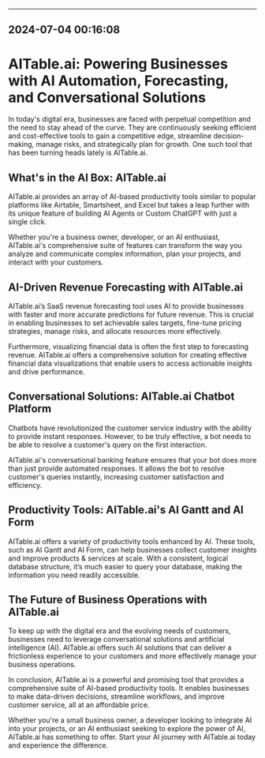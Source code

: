 

---------------------------------------------
2024-07-04 00:16:08
---------------------------------------------

# AITable.ai: Powering Businesses with AI Automation, Forecasting, and Conversational Solutions

In today's digital era, businesses are faced with perpetual competition and the need to stay ahead of the curve. They are continuously seeking efficient and cost-effective tools to gain a competitive edge, streamline decision-making, manage risks, and strategically plan for growth. One such tool that has been turning heads lately is AITable.ai.

## What's in the AI Box: AITable.ai

AITable.ai provides an array of AI-based productivity tools similar to popular platforms like Airtable, Smartsheet, and Excel but takes a leap further with its unique feature of building AI Agents or Custom ChatGPT with just a single click.

Whether you're a business owner, developer, or an AI enthusiast, AITable.ai's comprehensive suite of features can transform the way you analyze and communicate complex information, plan your projects, and interact with your customers.

## AI-Driven Revenue Forecasting with AITable.ai

AITable.ai’s SaaS revenue forecasting tool uses AI to provide businesses with faster and more accurate predictions for future revenue. This is crucial in enabling businesses to set achievable sales targets, fine-tune pricing strategies, manage risks, and allocate resources more effectively.

Furthermore, visualizing financial data is often the first step to forecasting revenue. AITable.ai offers a comprehensive solution for creating effective financial data visualizations that enable users to access actionable insights and drive performance.

## Conversational Solutions: AITable.ai Chatbot Platform

Chatbots have revolutionized the customer service industry with the ability to provide instant responses. However, to be truly effective, a bot needs to be able to resolve a customer's query on the first interaction.

AITable.ai's conversational banking feature ensures that your bot does more than just provide automated responses. It allows the bot to resolve customer's queries instantly, increasing customer satisfaction and efficiency.

## Productivity Tools: AITable.ai's AI Gantt and AI Form

AITable.ai offers a variety of productivity tools enhanced by AI. These tools, such as AI Gantt and AI Form, can help businesses collect customer insights and improve products & services at scale. With a consistent, logical database structure, it’s much easier to query your database, making the information you need readily accessible.

## The Future of Business Operations with AITable.ai

To keep up with the digital era and the evolving needs of customers, businesses need to leverage conversational solutions and artificial intelligence (AI). AITable.ai offers such AI solutions that can deliver a frictionless experience to your customers and more effectively manage your business operations.

In conclusion, AITable.ai is a powerful and promising tool that provides a comprehensive suite of AI-based productivity tools. It enables businesses to make data-driven decisions, streamline workflows, and improve customer service, all at an affordable price.

Whether you're a small business owner, a developer looking to integrate AI into your projects, or an AI enthusiast seeking to explore the power of AI, AITable.ai has something to offer. Start your AI journey with AITable.ai today and experience the difference.